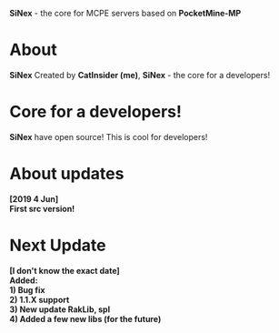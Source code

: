<strong>SiNex</strong> - the core for MCPE servers based on <strong>PocketMine-MP</strong>
# About
**SiNex** Created by **CatInsider (me)**, __SiNex__ - the core for a developers!
# Core for a developers!
**SiNex** have open source! This is cool for developers!
# About updates
**[2019 4 Jun]**<br>
**First src version!**
# Next Update
**[I don't know the exact date]**<br>
**Added:**<br>
**1) Bug fix**<br>
**2) 1.1.X support**<br>
**3) New update RakLib, spl**<br>
**4) Added a few new libs (for the future)**
